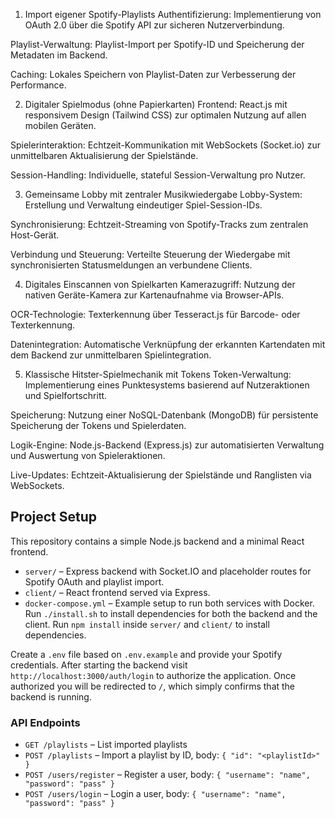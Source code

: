 1. Import eigener Spotify-Playlists
Authentifizierung: Implementierung von OAuth 2.0 über die Spotify API zur sicheren Nutzerverbindung.

Playlist-Verwaltung: Playlist-Import per Spotify-ID und Speicherung der Metadaten im Backend.

Caching: Lokales Speichern von Playlist-Daten zur Verbesserung der Performance.

2. Digitaler Spielmodus (ohne Papierkarten)
Frontend: React.js mit responsivem Design (Tailwind CSS) zur optimalen Nutzung auf allen mobilen Geräten.

Spielerinteraktion: Echtzeit-Kommunikation mit WebSockets (Socket.io) zur unmittelbaren Aktualisierung der Spielstände.

Session-Handling: Individuelle, stateful Session-Verwaltung pro Nutzer.

3. Gemeinsame Lobby mit zentraler Musikwiedergabe
Lobby-System: Erstellung und Verwaltung eindeutiger Spiel-Session-IDs.

Synchronisierung: Echtzeit-Streaming von Spotify-Tracks zum zentralen Host-Gerät.

Verbindung und Steuerung: Verteilte Steuerung der Wiedergabe mit synchronisierten Statusmeldungen an verbundene Clients.

4. Digitales Einscannen von Spielkarten
Kamerazugriff: Nutzung der nativen Geräte-Kamera zur Kartenaufnahme via Browser-APIs.

OCR-Technologie: Texterkennung über Tesseract.js für Barcode- oder Texterkennung.

Datenintegration: Automatische Verknüpfung der erkannten Kartendaten mit dem Backend zur unmittelbaren Spielintegration.

5. Klassische Hitster-Spielmechanik mit Tokens
Token-Verwaltung: Implementierung eines Punktesystems basierend auf Nutzeraktionen und Spielfortschritt.

Speicherung: Nutzung einer NoSQL-Datenbank (MongoDB) für persistente Speicherung der Tokens und Spielerdaten.

Logik-Engine: Node.js-Backend (Express.js) zur automatisierten Verwaltung und Auswertung von Spieleraktionen.

Live-Updates: Echtzeit-Aktualisierung der Spielstände und Ranglisten via WebSockets.

## Project Setup

This repository contains a simple Node.js backend and a minimal React frontend.

- `server/` – Express backend with Socket.IO and placeholder routes for Spotify OAuth and playlist import.
- `client/` – React frontend served via Express.
- `docker-compose.yml` – Example setup to run both services with Docker.
Run `./install.sh` to install dependencies for both the backend and the client.
Run `npm install` inside `server/` and `client/` to install dependencies.

Create a `.env` file based on `.env.example` and provide your Spotify credentials.
After starting the backend visit `http://localhost:3000/auth/login` to authorize the application.
Once authorized you will be redirected to `/`, which simply confirms that the backend is running.

### API Endpoints

- `GET /playlists` – List imported playlists
- `POST /playlists` – Import a playlist by ID, body: `{ "id": "<playlistId>" }`
- `POST /users/register` – Register a user, body: `{ "username": "name", "password": "pass" }`
- `POST /users/login` – Login a user, body: `{ "username": "name", "password": "pass" }`
